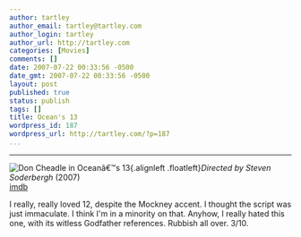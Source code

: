 ```yaml
---
author: tartley
author_email: tartley@tartley.com
author_login: tartley
author_url: http://tartley.com
categories: [Movies]
comments: []
date: 2007-07-22 00:33:56 -0500
date_gmt: 2007-07-22 00:33:56 -0500
layout: post
published: true
status: publish
tags: []
title: Ocean's 13
wordpress_id: 187
wordpress_url: http://tartley.com/?p=187
...
```

---

![Don Cheadle in Oceanâ€™s
13](http://tartley.com/wp-content/uploads/2007/07/oceans13.jpg){.alignleft
.floatleft}*Directed by Steven Soderbergh* (2007)\
[imdb](http://imdb.com/title/tt0496806/)

I really, really loved 12, despite the Mockney accent. I thought the
script was just immaculate. I think I'm in a minority on that. Anyhow, I
really hated this one, with its witless Godfather references. Rubbish
all over. 3/10.
